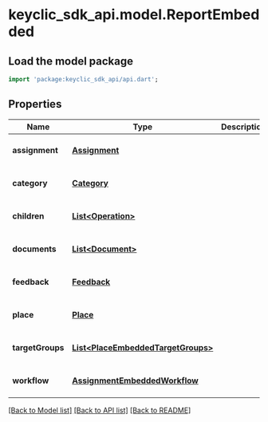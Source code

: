 # keyclic_sdk_api.model.ReportEmbedded

## Load the model package
```dart
import 'package:keyclic_sdk_api/api.dart';
```

## Properties
Name | Type | Description | Notes
------------ | ------------- | ------------- | -------------
**assignment** | [**Assignment**](Assignment.md) |  | [optional] [default to null]
**category** | [**Category**](Category.md) |  | [optional] [default to null]
**children** | [**List&lt;Operation&gt;**](Operation.md) |  | [optional] [default to []]
**documents** | [**List&lt;Document&gt;**](Document.md) |  | [optional] [default to []]
**feedback** | [**Feedback**](Feedback.md) |  | [optional] [default to null]
**place** | [**Place**](Place.md) |  | [optional] [default to null]
**targetGroups** | [**List&lt;PlaceEmbeddedTargetGroups&gt;**](PlaceEmbeddedTargetGroups.md) |  | [optional] [default to []]
**workflow** | [**AssignmentEmbeddedWorkflow**](AssignmentEmbeddedWorkflow.md) |  | [optional] [default to null]

[[Back to Model list]](../README.md#documentation-for-models) [[Back to API list]](../README.md#documentation-for-api-endpoints) [[Back to README]](../README.md)


